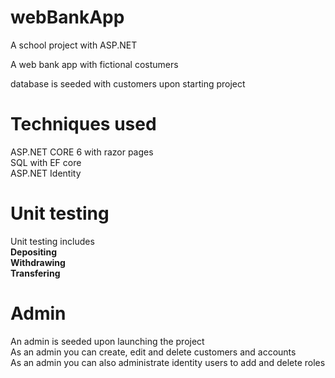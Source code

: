 # webBankApp

A school project with ASP.NET

A web bank app with fictional costumers

database is seeded with customers upon starting project

# Techniques used
ASP.NET CORE 6 with razor pages<br/> SQL with EF core<br/> ASP.NET Identity

# Unit testing
Unit testing includes<br/>
**Depositing**<br/>
**Withdrawing**<br/>
**Transfering**

# Admin
An admin is seeded upon launching the project<br/>
As an admin you can create, edit and delete customers and accounts<br/>
As an admin you can also administrate identity users to add and delete roles

